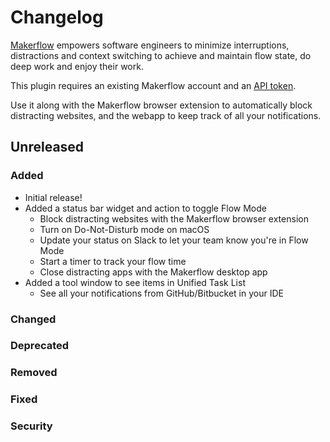 # Changelog
[Makerflow](https://makerflow.co) empowers software engineers to minimize interruptions, distractions and context 
switching to achieve and maintain flow state, do deep work and enjoy their work.
<p></p>
This plugin requires an existing Makerflow account and an <a href="https://app.makerflow.co/settings#api">API token</a>.
<p></p>
Use it along with the Makerflow browser extension to automatically block distracting websites, and the webapp to keep 
track of all your notifications.

## Unreleased

### Added

- Initial release!
- Added a status bar widget and action to toggle Flow Mode
  - Block distracting websites with the Makerflow browser extension
  - Turn on Do-Not-Disturb mode on macOS
  - Update your status on Slack to let your team know you're in Flow Mode
  - Start a timer to track your flow time
  - Close distracting apps with the Makerflow desktop app
- Added a tool window to see items in Unified Task List
  - See all your notifications from GitHub/Bitbucket in your IDE

### Changed

### Deprecated

### Removed

### Fixed

### Security
